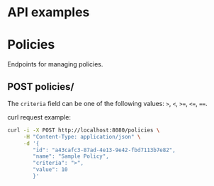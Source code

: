 # API examples

# Policies
Endpoints for managing policies.

## POST policies/

The `criteria` field can be one of the following values: `>`, `<`, `>=`, `<=`, `==`.

curl request example:


```bash
curl -i -X POST http://localhost:8080/policies \
     -H "Content-Type: application/json" \
     -d '{
        "id": "a43cafc3-87ad-4e13-9e42-fbd7113b7e82",
        "name": "Sample Policy",
        "criteria": ">",
        "value": 10
        }'
```
